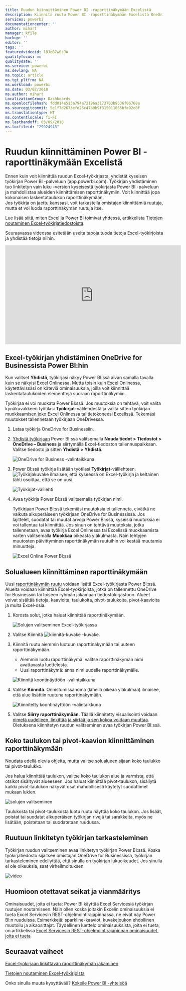 ```yaml
---
title: Ruudun kiinnittäminen Power BI -raporttinäkymään Excelistä
description: Kiinnitä ruutu Power BI -raporttinäkymään Excelistä OneDrive for Businessissa. Alueiden, kaavioiden ja taulukoiden kiinnittäminen
services: powerbi
documentationcenter: ''
author: mihart
manager: kfile
backup: ''
editor: ''
tags: ''
featuredvideoid: l8JoB7w0zJA
qualityfocus: no
qualitydate: ''
ms.service: powerbi
ms.devlang: NA
ms.topic: article
ms.tgt_pltfrm: NA
ms.workload: powerbi
ms.date: 03/02/2018
ms.author: mihart
LocalizationGroup: Dashboards
ms.openlocfilehash: fdd014e513a794a72196a3173703b9536f06768a
ms.sourcegitcommit: 5e1f7d2673efe25c47b9b9f315011055bfe92c8f
ms.translationtype: HT
ms.contentlocale: fi-FI
ms.lasthandoff: 03/09/2018
ms.locfileid: "29924943"
---
```

# <a name="pin-a-tile-to-a-power-bi-dashboard-from-excel"></a>Ruudun kiinnittäminen Power BI -raporttinäkymään Excelistä
Ennen kuin voit kiinnittää ruudun Excel-työkirjasta, yhdistät kyseisen työkirjan Power BI -palveluun (app.powerbi.com). Työkirjan yhdistäminen tuo linkitetyn vain luku -version kyseisestä työkirjasta Power BI -palveluun ja mahdollistaa alueiden kiinnittämisen raporttinäkymiin. Voit kiinnittää jopa kokonaisen laskentataulukon raporttinäkymään.  
Jos työkirja on jaettu kanssasi, voit tarkastella omistajan kiinnittämiä ruutuja, mutta et voi luoda raporttinäkymän ruutuja itse. 

Lue lisää siitä, miten Excel ja Power BI toimivat yhdessä, artikkelista [Tietojen noutaminen Excel-työkirjatiedostoista](http://go.microsoft.com/fwlink/?LinkID=521962).

Seuraavassa videossa esitetään useita tapoja tuoda tietoja Excel-työkirjoista ja yhdistää tietoja niihin.

<iframe width="560" height="315" src="https://www.youtube.com/embed/l8JoB7w0zJA" frameborder="0" allowfullscreen></iframe>

## <a name="connect-your-excel-workbook-from-onedrive-for-business-to-power-bi"></a>Excel-työkirjan yhdistäminen OneDrive for Businessista Power BI:hin
Kun valitset **Yhdistä**, työkirjasi näkyy Power BI:ssä aivan samalla tavalla kuin se näkyisi Excel Onlinessa. Mutta toisin kuin Excel Onlinessa, käytettävissäsi on käteviä ominaisuuksia, joilla voit kiinnittää laskentataulukoiden elementtejä suoraan raporttinäkymiin.

Työkirjaa ei voi muokata Power BI:ssä. Jos muutoksia on tehtävä, voit valita kynäkuvakkeen työtilasi **Työkirjat**-välilehdestä ja valita sitten työkirjan muokkaamisen joko Excel Onlinessa tai tietokoneesi Excelissä. Tekemäsi muutokset tallennetaan työkirjaan OneDrivessa.

1. Lataa työkirja OneDrive for Businessiin.
2. [Yhdistä työkirjaan](service-excel-workbook-files.md) Power BI:ssä valitsemalla **Nouda tiedot > Tiedostot > OneDrive – Business** ja siirtymällä Excel-tiedoston tallennuspaikkaan. Valitse tiedosto ja sitten **Yhdistä > Yhdistä**.

   ![OneDrive for Business -valintaikkuna](media/service-dashboard-pin-tile-from-excel/power-bi-connect.png)

3. Power BI:ssä työkirja lisätään työtilasi **Työkirjat**-välilehteen.  ![Työkirjakuvake](media/service-dashboard-pin-tile-from-excel/pbi_workbookicon.png) ilmaisee, että kyseessä on Excel-työkirja ja keltainen tähti osoittaa, että se on uusi.
   
    
   ![Työkirjat-välilehti](media/service-dashboard-pin-tile-from-excel/power-bi-workbooks.png)
4. Avaa työkirja Power BI:ssä valitsemalla työkirjan nimi.

    Työkirjaan Power BI:ssä tekemiäsi muutoksia ei tallenneta, eivätkä ne vaikuta alkuperäiseen työkirjaan OneDrive for Businessissa. Jos lajittelet, suodatat tai muutat arvoja Power BI:ssä, kyseisiä muutoksia ei voi tallentaa tai kiinnittää. Jos sinun on tehtävä muutoksia, jotka tallennetaan, avaa työkirja Excel Onlinessa tai Excelissä muokkaamista varten valitsemalla **Muokkaa** oikeasta yläkulmasta. Näin tehtyjen muutosten päivittyminen raporttinäkymän ruutuihin voi kestää muutamia minuutteja.
   
   
   ![Excel Online Power BI:ssä](media/service-dashboard-pin-tile-from-excel/power-bi-opened.png)

## <a name="pin-a-range-of-cells-to-a-dashboard"></a>Solualueen kiinnittäminen raporttinäkymään
Uusi [raporttinäkymän ruutu](service-dashboard-tiles.md) voidaan lisätä Excel-työkirjasta Power BI:ssä. Alueita voidaan kiinnittää Excel-työkirjoista, jotka on tallennettu OneDrive for Businessiin tai toiseen ryhmän jakamaan tiedostokirjastoon. Alueet voivat sisältää tietoja, kaavioita, taulukoita, pivot-taulukoita, pivot-kaavioita ja muita Excel-osia.

1. Korosta solut, jotka haluat kiinnittää raporttinäkymään.
   
    ![Solujen valitseminen Excel-työkirjassa](media/service-dashboard-pin-tile-from-excel/pbi_selectrange.png)
2. Valitse Kiinnitä ![kiinnitä-kuvake](media/service-dashboard-pin-tile-from-excel/pbi_pintile_small.png) -kuvake. 
3. Kiinnitä ruutu aiemmin luotuun raporttinäkymään tai uuteen raporttinäkymään. 
   
   * Aiemmin luotu raporttinäkymä: valitse raporttinäkymän nimi avattavasta luettelosta.
   * Uusi raporttinäkymä: anna nimi uudelle raporttinäkymälle.
   
    ![Kiinnitä koontinäyttöön -valintaikkuna](media/service-dashboard-pin-tile-from-excel/pbi_dashdialog1.png)
4. Valitse **Kiinnitä**. Onnistumissanoma (lähellä oikeaa yläkulmaa) ilmaisee, että alue lisättiin ruutuna raporttinäkymään. 
   
    ![Kiinnitetty koontinäyttöön -valintaikkuna](media/service-dashboard-pin-tile-from-excel/power-bi-go-to-dashboard.png)
5. Valitse **Siirry raporttinäkymään**. Täällä kiinnitetty visualisointi voidaan [nimetä uudelleen, linkittää ja siirtää ja sen kokoa voidaan muuttaa](service-dashboard-edit-tile.md). Oletuksena kiinnitetyn ruudun valitseminen avaa työkirjan Power BI:ssä.

## <a name="pin-an-entire-table-or-pivot-chart-to-a-dashboard"></a>Koko taulukon tai pivot-kaavion kiinnittäminen raporttinäkymään
Noudata edellä olevia ohjeita, mutta valitse solualueen sijaan koko taulukko tai pivot-taulukko.

Jos halua kiinnittää taulukon, valitse koko taulukon alue ja varmista, että otsikot sisältyvät alueeseen.  Jos haluat kiinnittää pivot-taulukon, sisällytä kaikki pivot-taulukon näkyvät osat mahdollisesti käytetyt suodattimet mukaan lukien.

 ![solujen valitseminen](media/service-dashboard-pin-tile-from-excel/pbi_selecttable.png)

Taulukosta tai pivot-taulukosta luotu ruutu näyttää koko taulukon.  Jos lisäät, poistat tai suodatat alkuperäisen työkirjan rivejä tai sarakkeita, myös ne lisätään, poistetaan tai suodatetaan ruudussa.

## <a name="view-the-workbook-linked-to-the-tile"></a>Ruutuun linkitetyn työkirjan tarkasteleminen
Työkirjan ruudun valitseminen avaa linkitetyn työkirjan Power BI:ssä. Koska työkirjatiedosto sijaitsee omistajan OneDrive for Businessissa, työkirjan tarkasteleminen edellyttää, että sinulla on työkirjan lukuoikeudet. Jos sinulla ei ole oikeuksia, saat virheilmoituksen.  

 ![video](media/service-dashboard-pin-tile-from-excel/pin-from-excel.gif)

## <a name="considerations-and-troubleshooting"></a>Huomioon otettavat seikat ja vianmääritys
Ominaisuudet, joita ei tueta: Power BI käyttää Excel Servicesiä työkirjan ruutujen noutamiseen. Näin ollen koska joitakin Excelin ominaisuuksia ei tueta Excel Servicesin REST-ohjelmointirajapinnassa, ne eivät näy Power BI:n ruuduissa. Esimerkkejä: sparkline-kaaviot, kuvakejoukon ehdollinen muotoilu ja aikaosittajat. Täydellinen luettelo ominaisuuksista, joita ei tueta, on artikkelissa [Excel Servicesin REST-ohjelmointirajapinnan ominaisuudet, joita ei tueta](http://msdn.microsoft.com/library/office/ff394477.aspx)

## <a name="next-steps"></a>Seuraavat vaiheet
[Excel-työkirjaan linkittävän raporttinäkymän jakaminen](service-share-dashboard-that-links-to-excel-onedrive.md)

[Tietojen noutaminen Excel-työkirjoista](service-excel-workbook-files.md)

Onko sinulla muuta kysyttävää? [Kokeile Power BI -yhteisöä](http://community.powerbi.com/)

